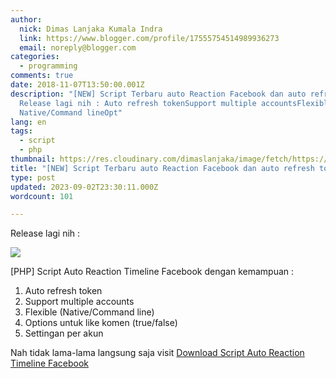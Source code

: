 ```yaml
---
author:
  nick: Dimas Lanjaka Kumala Indra
  link: https://www.blogger.com/profile/17555754514989936273
  email: noreply@blogger.com
categories:
  - programming
comments: true
date: 2018-11-07T13:50:00.001Z
description: "[NEW] Script Terbaru auto Reaction Facebook dan auto refresh token
  Release lagi nih : Auto refresh tokenSupport multiple accountsFlexible
  Native/Command lineOpt"
lang: en
tags:
  - script
  - php
thumbnail: https://res.cloudinary.com/dimaslanjaka/image/fetch/https://1.bp.blogspot.com/-8_qQfeqjz3o/Wou11Ei7rNI/AAAAAAAABww/akGzXB7i6moUJchh3oKOBkmlblOyEor4ACLcBGAs/s400/Screenshot_Chrome_20180220-124435.png
title: "[NEW] Script Terbaru auto Reaction Facebook dan auto refresh token"
type: post
updated: 2023-09-02T23:30:11.000Z
wordcount: 101

---
```


Release lagi nih :  

![](https://res.cloudinary.com/dimaslanjaka/image/fetch/https://1.bp.blogspot.com/-8_qQfeqjz3o/Wou11Ei7rNI/AAAAAAAABww/akGzXB7i6moUJchh3oKOBkmlblOyEor4ACLcBGAs/s400/Screenshot_Chrome_20180220-124435.png)

\[PHP\] Script Auto Reaction Timeline Facebook dengan kemampuan :  

1.  Auto refresh token
2.  Support multiple accounts
3.  Flexible (Native/Command line)
4.  Options untuk like komen (true/false)
5.  Settingan per akun

Nah tidak lama-lama langsung saja visit [Download Script Auto Reaction Timeline Facebook](https://github.com/dimaslanjaka/BOT-Facebook)